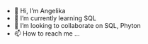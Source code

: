 - 👋 Hi, I’m Angelika
- 🌱 I’m currently learning SQL
- 💞️ I’m looking to collaborate on SQL, Phyton
- 📫 How to reach me ...

<!---
angelikaszc/angelikaszc is a ✨ special ✨ repository because its `README.md` (this file) appears on your GitHub profile.
You can click the Preview link to take a look at your changes.
--->
